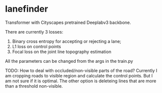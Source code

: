 # lanefinder

Transformer with Cityscapes pretrained Deeplabv3 backbone.

There are currently 3 losses: 
1) Binary cross entropy for accepting or rejecting a lane;
2) L1 loss on control points
3) Focal loss on the joint line topography estimation

All the parameters can be changed from the args in the train.py

TODO: How to deal with occluded/non-visible parts of the road? Currently I am cropping roads to visible region and calculate the control points. But I am not sure if it is optimal. The other option is deleteing lines that are more than a threshold non-visible.




